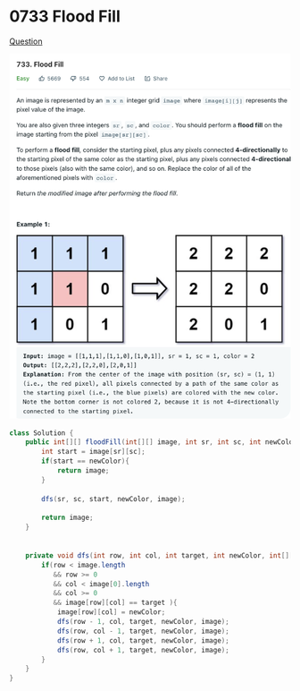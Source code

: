 # 0733 Flood Fill

[Question](https://leetcode.com/problems/flood-fill/?envType=study-plan\&id=graph-i)

![](../.gitbook/assets/image.png)

```java
class Solution {
    public int[][] floodFill(int[][] image, int sr, int sc, int newColor) {
        int start = image[sr][sc];
        if(start == newColor){
            return image;
        }
        
        dfs(sr, sc, start, newColor, image);
        
        return image;
    }
    
    
    private void dfs(int row, int col, int target, int newColor, int[][] image){
        if(row < image.length 
           && row >= 0 
           && col < image[0].length 
           && col >= 0
           && image[row][col] == target ){
            image[row][col] = newColor;
            dfs(row - 1, col, target, newColor, image);
            dfs(row, col - 1, target, newColor, image);
            dfs(row + 1, col, target, newColor, image);
            dfs(row, col + 1, target, newColor, image);
        }
    }
}
```
